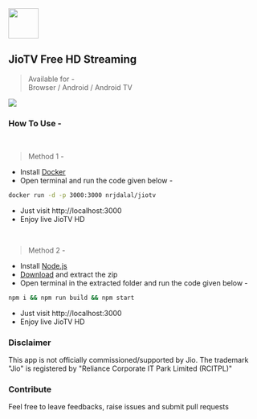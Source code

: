 <div>
<img src="https://raw.githubusercontent.com/botallen/plugin.video.jiotv/main/resources/icon.png" height="60" width="60">

## JioTV Free HD Streaming

> Available for -</br>Browser / Android / Android TV

<img src="https://img.shields.io/badge/Status-Working-green"/>

</div>

### How To Use -

<br>

> Method 1 -

- Install [Docker](https://docs.docker.com/get-docker/)
- Open terminal and run the code given below -

```sh
docker run -d -p 3000:3000 nrjdalal/jiotv
```

- Just visit http://localhost:3000
- Enjoy live JioTV HD

<br>

> Method 2 -

- Install [Node.js](https://nodejs.org/en/download/)
- [Download](https://github.com/nrjdalal/JioTV-Next/archive/main.zip) and extract the zip
- Open terminal in the extracted folder and run the code given below -

```sh
npm i && npm run build && npm start
```

- Just visit http://localhost:3000
- Enjoy live JioTV HD

### Disclaimer

This app is not officially commissioned/supported by Jio. The trademark "Jio" is registered by "Reliance Corporate IT Park Limited (RCITPL)"

### Contribute

Feel free to leave feedbacks, raise issues and submit pull requests
